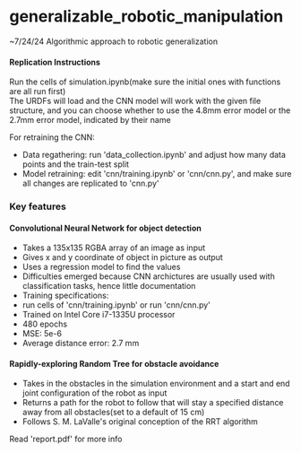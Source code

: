 # generalizable_robotic_manipulation

~7/24/24
Algorithmic approach to robotic generalization

#### Replication Instructions
Run the cells of simulation.ipynb(make sure the initial ones with functions are all run first)  
The URDFs will load and the CNN model will work with the given file structure, and you can choose whether to use the 4.8mm error model or the 2.7mm error model, indicated by their name  

For retraining the CNN:
* Data regathering: run 'data_collection.ipynb' and adjust how many data points and the train-test split
* Model retraining: edit 'cnn/training.ipynb' or 'cnn/cnn.py', and make sure all changes are replicated to 'cnn.py'

### Key features

#### Convolutional Neural Network for object detection
*  Takes a 135x135 RGBA array of an image as input
*  Gives x and y coordinate of object in picture as output
*  Uses a regression model to find the values
  *   Difficulties emerged because CNN archictures are usually used with classification tasks, hence little documentation
*  Training specifications:
  *   run cells of 'cnn/training.ipynb' or run 'cnn/cnn.py'
  *   Trained on Intel Core i7-1335U processor
  *   480 epochs
  *   MSE: 5e-6
  *   Average distance error: 2.7 mm

#### Rapidly-exploring Random Tree for obstacle avoidance
* Takes in the obstacles in the simulation environment and a start and end joint configuration of the robot as input
* Returns a path for the robot to follow that will stay a specified distance away from all obstacles(set to a default of 15 cm)
* Follows S. M. LaValle's original conception of the RRT algorithm

Read 'report.pdf' for more info

